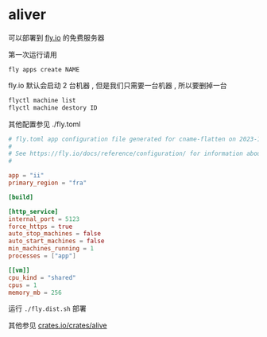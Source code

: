 [‼️]: ✏️README.mdt

# aliver

可以部署到 [fly.io](http://fly.io) 的免费服务器

第一次运行请用

```
fly apps create NAME
```

fly.io 默认会启动 2 台机器 , 但是我们只需要一台机器 , 所以要删掉一台

```sh
flyctl machine list
flyctl machine destory ID
```

其他配置参见 ./fly.toml

```toml
# fly.toml app configuration file generated for cname-flatten on 2023-12-30T22:33:47+08:00
#
# See https://fly.io/docs/reference/configuration/ for information about how to use this file.
#

app = "ii"
primary_region = "fra"

[build]

[http_service]
internal_port = 5123
force_https = true
auto_stop_machines = false
auto_start_machines = false
min_machines_running = 1
processes = ["app"]

[[vm]]
cpu_kind = "shared"
cpus = 1
memory_mb = 256
```

运行 `./fly.dist.sh` 部署

其他参见 [crates.io/crates/alive](https://crates.io/crates/alive)
